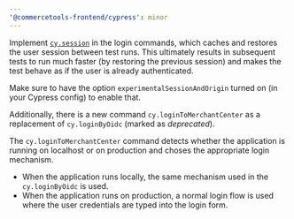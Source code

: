 ```yaml
---
'@commercetools-frontend/cypress': minor
---
```


Implement [`cy.session`](https://www.cypress.io/blog/2021/08/04/authenticate-faster-in-tests-cy-session-command/) in the login commands, which caches and restores the user session between test runs.
This ultimately results in subsequent tests to run much faster (by restoring the previous session) and makes the test behave as if the user is already authenticated.

Make sure to have the option `experimentalSessionAndOrigin` turned on (in your Cypress config) to enable that.

Additionally, there is a new command `cy.loginToMerchantCenter` as a replacement of `cy.loginByOidc` (marked as _deprecated_).

The `cy.loginToMerchantCenter` command detects whether the application is running on localhost or on production and choses the appropriate login mechanism.

- When the application runs locally, the same mechanism used in the `cy.loginByOidc` is used.
- When the application runs on production, a normal login flow is used where the user credentials are typed into the login form.
